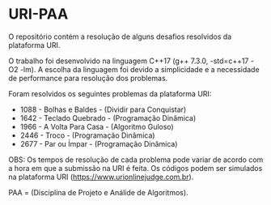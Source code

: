# URI-PAA
O repositório contém a resolução de alguns desafios resolvidos da plataforma URI.

O trabalho foi desenvolvido na linguagem C++17 (g++ 7.3.0, -std=c++17 -O2 -lm). A escolha da linguagem foi devido a simplicidade e a necessidade de performance para resolução dos problemas.

Foram resolvidos os seguintes problemas da plataforma URI:

 - 1088 - Bolhas e Baldes - (Dividir para Conquistar)
 - 1642 - Teclado Quebrado - (Programação Dinâmica)
 - 1966 - A Volta Para Casa - (Algoritmo Guloso)
 - 2446 - Troco - (Programação Dinâmica)
 - 2677 - Par ou Ímpar - (Programação Dinâmica)

OBS: Os tempos de resolução de cada problema pode variar de acordo com a hora em que a submissão na URI é feita.
Os códigos podem ser simulados na plataforma URI (https://www.urionlinejudge.com.br).

PAA = (Disciplina de Projeto e Análide de Algoritmos).
